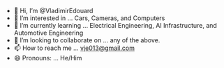 - 👋 Hi, I’m @VladimirEdouard
- 👀 I’m interested in ... Cars, Cameras, and Computers
- 🌱 I’m currently learning ... Electrical Engineering, AI Infrastructure, and Automotive Engineering
- 💞️ I’m looking to collaborate on ... any of the above.
- 📫 How to reach me ... vje013@gmail.com
- 😄 Pronouns: ... He/Him

<!---
VladimirEdouard/VladimirEdouard is a ✨ special ✨ repository because its `README.md` (this file) appears on your GitHub profile.
You can click the Preview link to take a look at your changes.
--->
